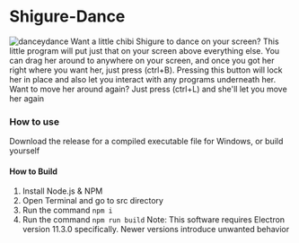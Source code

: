 # Shigure-Dance
![danceydance](https://cdn.tokyo.jp/tOVLW.gif)
Want a little chibi Shigure to dance on your screen? 
This little program will put just that on your screen above everything else. You can drag her around to anywhere on your screen, and once you got her right where you want her, just press (ctrl+B). Pressing this button will lock her in place and also let you interact with any programs underneath her. Want to move her around again? Just press (ctrl+L) and she'll let you move her again

### How to use
Download the release for a compiled executable file for Windows, or build yourself

#### How to Build
1. Install Node.js & NPM
2. Open Terminal and go to src directory
3. Run the command `npm i`
4. Run the command `npm run build`
Note: This software requires Electron version 11.3.0 specifically. Newer versions introduce unwanted behavior